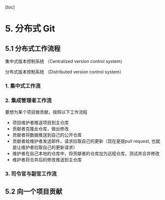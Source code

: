 [toc]

# 5. 分布式 Git

## 5.1 分布式工作流程

集中式版本控制系统 （Centralized version control system）

分布式版本控制系统 （Distributed version control system）

### 1. 集中式工作流

### 2. 集成管理者工作流

要想为某个项目做贡献，按照以下工作流程

- 项目维护者推送项目到主仓库
- 贡献者克隆此仓库，做出修改
- 贡献者将数据推送到自己的公开仓库
- 贡献者给维护者发送邮件，请求拉取自己的更新（现在是提pull request, 也就是让维护者拉取自己的更新请求）
- 维护者在自己本地的仓库中，将贡献者的仓库加为远程仓库，测试并合并修改
- 维护者将合并后的修改推送到主仓库

### 3. 司令官与副官工作流

## 5.2 向一个项目贡献

